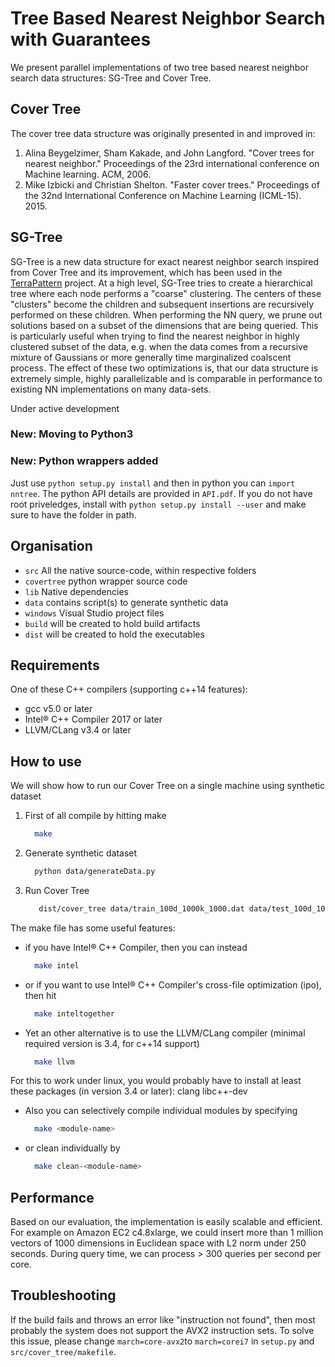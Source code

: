 # Tree Based Nearest Neighbor Search with Guarantees

We present parallel implementations of two tree based nearest neighbor search data structures:
SG-Tree and Cover Tree.

## Cover Tree

The cover tree data structure was originally presented in and improved in:

1. Alina Beygelzimer, Sham Kakade, and John Langford. "Cover trees for nearest neighbor."
   Proceedings of the 23rd international conference on Machine learning. ACM, 2006.
2. Mike Izbicki and Christian Shelton. "Faster cover trees."
   Proceedings of the 32nd International Conference on Machine Learning (ICML-15). 2015.

## SG-Tree

SG-Tree is a new data structure for exact nearest neighbor search
inspired from Cover Tree and its improvement,
which has been used in the [TerraPattern](http://www.terrapattern.com/) project.
At a high level, SG-Tree tries to create a hierarchical tree
where each node performs a "coarse" clustering.
The centers of these "clusters" become the children
and subsequent insertions are recursively performed on these children.
When performing the NN query,
we prune out solutions based on a subset of the dimensions that are being queried.
This is particularly useful when trying to find the nearest neighbor
in highly clustered subset of the data,
e.g. when the data comes from a recursive mixture of Gaussians
or more generally time marginalized coalscent process.
The effect of these two optimizations is,
that our data structure is extremely simple, highly parallelizable
and is comparable in performance to existing NN implementations on many data-sets.
 
Under active development

### New: Moving to Python3

### New: Python wrappers added
Just use `python setup.py install` and then in python you can `import nntree`. The python API details are provided in `API.pdf`.
 If you do not have root priveledges, install with `python setup.py install --user` and make sure to have the folder in path. 
## Organisation

- `src` All the native source-code, within respective folders
- `covertree` python wrapper source code
- `lib` Native dependencies
- `data` contains script(s) to generate synthetic data
- `windows` Visual Studio project files
- `build` will be created to hold build artifacts
- `dist` will be created to hold the executables

## Requirements

One of these C++ compilers (supporting c++14 features):

- gcc v5.0 or later
- Intel&reg; C++ Compiler 2017 or later
- LLVM/CLang v3.4 or later

## How to use
We will show how to run our Cover Tree on a single machine using synthetic dataset

1. First of all compile by hitting make

   ```bash
     make
   ```

2. Generate synthetic dataset

   ```bash
     python data/generateData.py
   ```


3. Run Cover Tree

   ```bash
      dist/cover_tree data/train_100d_1000k_1000.dat data/test_100d_1000k_10.dat
   ```

The make file has some useful features:

- if you have Intel&reg; C++ Compiler, then you can instead

   ```bash
     make intel
   ```

- or if you want to use Intel&reg; C++ Compiler's cross-file optimization (ipo), then hit
   
   ```bash
     make inteltogether
   ```

- Yet an other alternative is to use the LLVM/CLang compiler (minimal required version is 3.4, for c++14 support)

   ```bash
     make llvm
   ```

For this to work under linux,
you would probably have to install at least these packages
(in version 3.4 or later):
clang libc++-dev

- Also you can selectively compile individual modules by specifying

   ```bash
     make <module-name>
   ```

- or clean individually by

   ```bash
     make clean-<module-name>
   ```

## Performance

Based on our evaluation,
the implementation is easily scalable and efficient.
For example on Amazon EC2 c4.8xlarge,
we could insert more than 1 million vectors of 1000 dimensions in Euclidean space
with L2 norm under 250 seconds.
During query time,
we can process > 300 queries per second per core.

## Troubleshooting

If the build fails and throws an error like "instruction not found",
then most probably the system does not support the AVX2 instruction sets.
To solve this issue,
please change `march=core-avx2`to `march=corei7` in `setup.py` and `src/cover_tree/makefile`.
